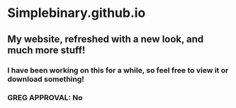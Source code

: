 # Simplebinary.github.io
## My website, refreshed with a new look, and much more stuff!
### I have been working on this for a while, so feel free to view it or download something!
### GREG APPROVAL: No
